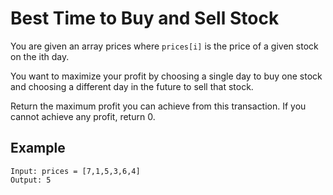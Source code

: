 # Best Time to Buy and Sell Stock

You are given an array prices where `prices[i]` is the price of a given stock on the ith day.

You want to maximize your profit by choosing a single day to buy one stock and choosing a different day in the future to sell that stock.

Return the maximum profit you can achieve from this transaction. If you cannot achieve any profit, return 0.


## Example
```
Input: prices = [7,1,5,3,6,4]
Output: 5
```
